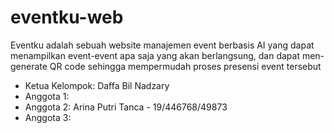 # eventku-web
Eventku adalah sebuah website manajemen event berbasis AI yang dapat menampilkan event-event apa saja yang akan berlangsung, dan dapat men-generate QR code sehingga mempermudah proses presensi event tersebut

- Ketua Kelompok: Daffa Bil Nadzary
- Anggota 1:
- Anggota 2: Arina Putri Tanca - 19/446768/49873
- Anggota 3:
